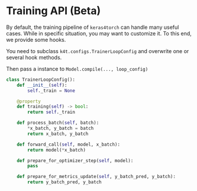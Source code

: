 # Training API (Beta)

By default, the training pipeline of `keras4torch` can handle many useful cases. While in specific situation, you may want to customize it. To this end, we provide some hooks.

You need to subclass `k4t.configs.TrainerLoopConfig` and overwrite one or several hook methods.

Then pass a instance to `Model.compile(..., loop_config)`

```python
class TrainerLoopConfig():
    def __init__(self):
        self._train = None

    @property
    def training(self) -> bool:
        return self._train

    def process_batch(self, batch):
        *x_batch, y_batch = batch
        return x_batch, y_batch

    def forward_call(self, model, x_batch):
        return model(*x_batch)

    def prepare_for_optimizer_step(self, model):
        pass

    def prepare_for_metrics_update(self, y_batch_pred, y_batch):
        return y_batch_pred, y_batch
```

